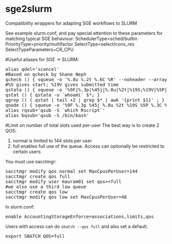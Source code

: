 # sge2slurm
Compatibility wrappers for adapting SGE workflows to SLURM

See example slurm.conf, and pay special attention to these parameters for matching typical SGE behaviour:
SchedulerType=sched/builtin
PriorityType=priority/multifactor
SelectType=select/cons_res
SelectTypeParameters=CR_CPU


#Useful aliases for SGE -> SLURM:
<pre>
alias qdel='scancel'
#Based on qcheck by Shane Neph
qcheck () { squeue -o '%.8u %.2t %.6C %R' --noheader --array $* | awk -v me=`whoami` 'BEGIN {mecntr=0;waitcntr=0;allwaitcntr=0;smartcntr=0;neversatisfiedcntr=0;allsmartcntr=0;allneversatisfiedcntr=0;allnum=0} {num=$3; allnum+=num; if ($2~/R/) {  } if ($2 ~/PD/) {allwaitcntr+=num; if ($4~/Dependency/ || $4~/JobHeld/) allsmartcntr+=num; if ($4~/DependencyNeverSatisfied/) allneversatisfiedcntr+=num; } if ($1 == me) { mecntr+=num; if ($2~/PD/) {waitcntr+=num; if ($4~/Dependency/ || $4~/JobHeldUser/) smartcntr+=num; if ($4~/DependencyNeverSatisfied/) neversatisfiedcntr+=num; } } } END { print " All Jobs: " allnum; print "   Running: " allnum-allwaitcntr; print "   Waiting: " allwaitcntr; print "      Resource: " allwaitcntr-allsmartcntr; print "      Designed: " allsmartcntr; print "      Orphaned: " allneversatisfiedcntr; print " My Jobs: " mecntr; print "   Running: " mecntr-waitcntr; print "   Waiting: " waitcntr; print "      Resource: " waitcntr-smartcntr; print "      Designed: " smartcntr; print "      Orphaned: " neversatisfiedcntr; }' &&  date; }
#%S gives start; %19V gives submitted time
qstata () { squeue -o '%9F|%.3p|%45j|%.8u|%2t|%19S;%19V|%5P|%.3C|%.10K|%R' -S 'P,-t,B,-p' $* | awk -F "|" 'BEGIN {OFS=" "} {if(NR==1) {$6="SUBMIT/START       "} else {split($6, times, ";"); if($5!="PD") {$6=times[1]} else {$6=times[2]}} print}'; }
qstat () { qstata -u `whoami` $*; }
qgrep () { qstat | tail +2 | grep $* | awk '{print $1}' ; }
qnode () { squeue -o '%9F %.3p %45j %.8u %2t %19S %5P %.3C %.10K %R' -S 'P,-t,B,-p' | awk 'NR>1 && $5=="R"' | sort -k10,10 | awk '{for(i=1; i<=$8; i++) {print $10}}' | hist | sort -k2,2 -; }
alias rqsub='qsub -S `which Rscript`'
alias bqsub='qsub -S /bin/bash'
</pre>

#Limit on number of total slots used per-user
The best way is to create 2 QOS:
<ol>
<li> normal is limited to 144 slots per user
<li> full enables full use of the queue. Access can optionally be restricted to certain users
</ol>

You must use sacctmgr:
<pre>
sacctmgr modify qos normal set MaxCpusPerUser=144
sacctmgr create qos full 
sacctmgr modify user mauram01 set qos+=full
#we also use a third low queue
sacctmgr create qos low
sacctmgr modify qos low set MaxCpusPerUser=48
</pre>

In slurm.conf:
<pre>
enable AccountingStorageEnforce=associations,limits,qos
</pre>

Users with access can do `sbatch --qos full` and also set a default:
<pre>
export SBATCH_QOS=full
</pre>
